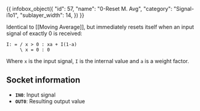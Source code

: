 {{ infobox_object({
	"id": 57,
	"name": "0-Reset M. Avg",
	"category": "Signal-i1o1",
	"sublayer_width": 14,
}) }}

Identical to [[Moving Average]], but immediately resets itself when an input signal of exactly 0 is received:

```
I: = / x > 0 : xa + I(1-a)
     \ x = 0 : 0
```

Where `x` is the input signal, `I` is the internal value and `a` is a weight factor.

## Socket information
- **`IN0`**: Input signal
- **`OUT0`**: Resulting output value